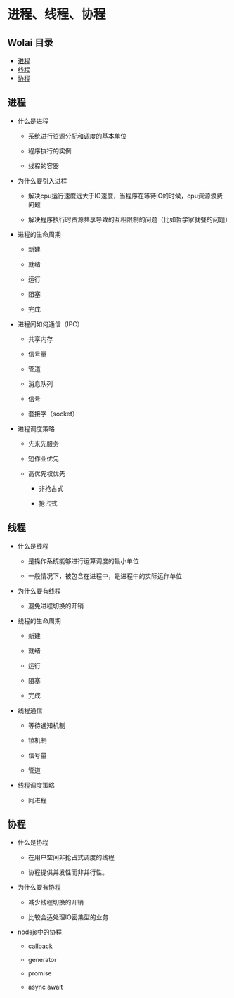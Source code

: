 # 进程、线程、协程

## Wolai 目录

*   [进程](#进程)
*   [线程](#线程)
*   [协程](#协程)

## 进程

*   什么是进程

    *   系统进行资源分配和调度的基本单位

    *   程序执行的实例

    *   线程的容器

*   为什么要引入进程

    *   解决cpu运行速度远大于IO速度，当程序在等待IO的时候，cpu资源浪费问题

    *   解决程序执行时资源共享导致的互相限制的问题（比如哲学家就餐的问题）

*   进程的生命周期

    *   新建

    *   就绪

    *   运行

    *   阻塞

    *   完成

*   进程间如何通信（IPC）

    *   共享内存

    *   信号量

    *   管道

    *   消息队列

    *   信号

    *   套接字（socket）

*   进程调度策略

    *   先来先服务

    *   短作业优先

    *   高优先权优先

        *   非抢占式

        *   抢占式

## 线程

*   什么是线程

    *   是操作系统能够进行运算调度的最小单位

    *   一般情况下，被包含在进程中，是进程中的实际运作单位

*   为什么要有线程

    *   避免进程切换的开销

*   线程的生命周期

    *   新建

    *   就绪

    *   运行

    *   阻塞

    *   完成

*   线程通信

    *   等待通知机制

    *   锁机制

    *   信号量

    *   管道

*   线程调度策略

    *   同进程

## 协程

*   什么是协程

    *   在用户空间非抢占式调度的线程

    *   协程提供并发性而非并行性。

*   为什么要有协程

    *   减少线程切换的开销

    *   比较合适处理IO密集型的业务

*   nodejs中的协程

    *   callback

    *   generator

    *   promise

    *   async await
